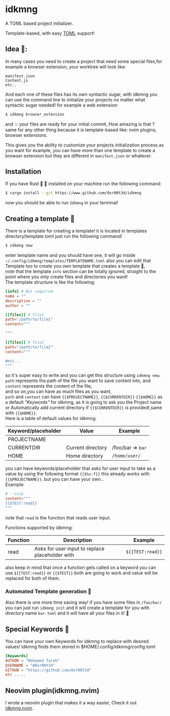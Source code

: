 # idkmng
A TOML based project initializer.

Template-based, with easy [TOML](https://toml.io/en/) support!

## Idea 🧠:
In many cases you need to create a project that need some special files,for example a browser extension, your worktree will look like:
```
manifest.json
Content.js
etc.. 
```

And each one of these files has its own syntactic sugar,
with idkmng you can use the command line to initialize your projects no matter what syntactic sugar needed!
for example a web extension:
```sh
$ idkmng browser_extension
```
and 💥 your files are ready for your initial commit, How amazing is that ? 
same for any other thing because it is template-based like: nvim plugins, browser extensions.

This gives you the ability to customize your projects initialization process as you want for example, you can have more than one template to create a browser extension but they are different in `manifest.json` or whatever.

## Installation
If you have Rust 🦀 🚀 installed on your machine run the following command:

```sh
$ cargo install --git https://www.github.com/0xr00t3d/idkmng
```
<!--if not I don't know how you are still alive jk-->
<!-- TODO: Add templates repo-->
<!-- TODO: Add releases-->
now you should be able to run `Idkmng` in your terminal!

## Creating a template 📜
There is a template for creating a template! 
it is located in templates directory/template.toml
just run the following command! 
```sh
$ idkmng new
```
enter template name and you should have one, it will go inside `~/.config/idkmng/templates/TEMPLATENAME.toml`
also you can edit that Template too to create you own template that creates a template 🎉,<br>
note that the template `info` section can be totally ignored, straight to the point where you only create files and directories you want!<br>
The template structure is like the following:
```toml
[info] # Not required
name = ""
description = ""
author = ""

[[files]] # file1 
path="/path/to/file1"
content="""

"""

[[files]] # file2
path="/path/to/file2"
content="""

#etc...
"""
```
so it's super easy to write and you can get this structure using `idkmng new`.
`path` represents the path of the file you want to save content into, and `content` represents the content of the file,<br>
and so on,you can have as much files as you want,<br>
`path` and `content` can have `{{$PROJECTNAME}}`, `{{$CURRENTDIR}}` `{{$HOME}}` as a default *"Keywords"* for idkmng, as it is going to ask you the Project name or Automatically add current directory if `{{$CURRENTDIR}}` is provided!,same with `{{$HOME}}`.<br>
Here is a table of default values for idkmng:

| Keyword/placeholder   | Value     | Example          |
|--------------- | ---------------  | ---------------  |
| PROJECTNAME   |                   |                  |
| CURRENTDIR    | Current directory | /foo/bar => `bar`|
| HOME          | Home directory    | `/home/user/`    |

you can have keywords/placeholder that asks for user input to take as a value by using the following format `{{$%s:f}}` this already works with `{{$PROJECTNAME}}`. but you can have your own...<br>
Example: 
```toml
# --snip
content="""
{{$TEST:read}}
"""
```
note that `read` is the function that reads user input.

Functions supported by idkmng:

| Function   | Description    | Example  |
|--------------- | --------------- | ---------------  |
| read   | Asks for user input to replace placeholder with   | `${{TEST:read}}` |

also keep in mind that once a function gets called on a keyword you can use `${{TEST:read}}` or `{{$TEST}}` both are going to work and value will be replaced for both of them.

### Automated Template generation 🚀
Also there is one more time saving way! if you have some files in `/foo/bar/` you can just run `idkmng init` and it will create a template for you with directory name `bar.toml` and it will have all your files in it! 🌸

## Special Keywords 🔧
You can have your own Keywords for idkmng to replace with desired values!
Idkmng finds them stored in $HOME/.config/idkmng/config.toml
```toml
[Keywords]
AUTHOR = "Mohamed Tarek"
USERNAME = "@0xr00t3d"
GITHUB = "https://github.com/0xr00t3d"
etc .....
```

## Neovim plugin(idkmng.nvim)
I wrote a neovim plugin that makes it a way easier, Check it out [idkmng.nvim](https://www.github.com/0xr00t3d/idkmng.nvim).
